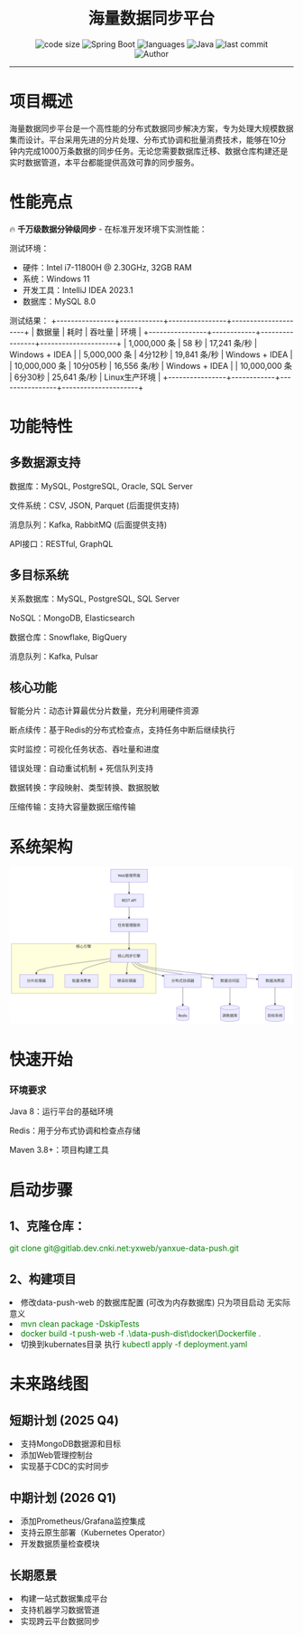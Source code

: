 <h1 align="center">海量数据同步平台</h1>
<p align="center">
  <img src="https://img.shields.io/github/languages/code-size/nanchengcyu/TechMindWave-backend" alt="code size"/>
  <img src="https://img.shields.io/badge/Spring%20Boot-2.7.18-brightgreen" alt="Spring Boot"/>
  <img src="https://img.shields.io/github/languages/count/nanchengcyu/TechMindWave-backend" alt="languages"/>
  <img src="https://img.shields.io/badge/Java-8-blue" alt="Java"/>
  <img src="https://img.shields.io/github/last-commit/nanchengcyu/TechMindWave-backend" alt="last commit"/><br>
  <img src="https://img.shields.io/badge/Author-nanchengyu-orange" alt="Author" />
</p>
<hr>
<h1>项目概述</h1>
海量数据同步平台是一个高性能的分布式数据同步解决方案，专为处理大规模数据集而设计。平台采用先进的分片处理、分布式协调和批量消费技术，能够在10分钟内完成1000万条数据的同步任务。无论您需要数据库迁移、数据仓库构建还是实时数据管道，本平台都能提供高效可靠的同步服务。


<h1>性能亮点</h1>
🔥 <span style="font-weight: bold">千万级数据分钟级同步</span> - 在标准开发环境下实测性能：


测试环境：
- 硬件：Intel i7-11800H @ 2.30GHz, 32GB RAM
- 系统：Windows 11
- 开发工具：IntelliJ IDEA 2023.1
- 数据库：MySQL 8.0

测试结果：
+----------------+------------+----------------+---------------------+
| 数据量         | 耗时       | 吞吐量         | 环境                |
+----------------+------------+----------------+---------------------+
| 1,000,000 条   | 58 秒      | 17,241 条/秒   | Windows + IDEA      |
| 5,000,000 条   | 4分12秒    | 19,841 条/秒   | Windows + IDEA      |
| 10,000,000 条  | 10分05秒   | 16,556 条/秒   | Windows + IDEA      |
| 10,000,000 条  | 6分30秒    | 25,641 条/秒   | Linux生产环境       |
+----------------+------------+----------------+---------------------+


<h1>功能特性</h1>
<h2>多数据源支持</h2>
数据库：MySQL, PostgreSQL, Oracle, SQL Server

文件系统：CSV, JSON, Parquet (后面提供支持)

消息队列：Kafka, RabbitMQ    (后面提供支持)

API接口：RESTful, GraphQL

<h2>多目标系统</h2>
关系数据库：MySQL, PostgreSQL, SQL Server

NoSQL：MongoDB, Elasticsearch

数据仓库：Snowflake, BigQuery

消息队列：Kafka, Pulsar

<h2>核心功能</h2>
智能分片：动态计算最优分片数量，充分利用硬件资源

断点续传：基于Redis的分布式检查点，支持任务中断后继续执行

实时监控：可视化任务状态、吞吐量和进度

错误处理：自动重试机制 + 死信队列支持

数据转换：字段映射、类型转换、数据脱敏

压缩传输：支持大容量数据压缩传输

<h1>系统架构</h1>


![图片描述](./data-push.png)



<h1>快速开始</h1>
<h3>环境要求</h3>
Java 8：运行平台的基础环境

Redis：用于分布式协调和检查点存储

Maven 3.8+：项目构建工具

<h1>启动步骤</h1>
<h2>1、克隆仓库：</h2>


<div style="box-sizing: border-box;color: green">git clone git@gitlab.dev.cnki.net:yxweb/yanxue-data-push.git</div>

<h2>2、构建项目 </h2>
<li>修改data-push-web 的数据库配置 (可改为内存数据库) 只为项目启动 无实际意义
<li><span style="color: green">mvn clean package -DskipTests</span></li>
<li><span style="color: green">docker build -t push-web -f .\data-push-dist\docker\Dockerfile .</span></li>
<li>切换到kubernates目录  执行 <span style="color: green">kubectl apply -f  deployment.yaml</span></li>
<h1>未来路线图</h1>
<h2>短期计划 (2025 Q4)</h2>

<li>支持MongoDB数据源和目标</li>

<li>添加Web管理控制台</li>

<li>实现基于CDC的实时同步</li>

<h2>中期计划 (2026 Q1)</h2>
<li>添加Prometheus/Grafana监控集成</li>

<li>支持云原生部署（Kubernetes Operator）</li>

<li>开发数据质量检查模块</li>

<h2>长期愿景</h2>
<li>构建一站式数据集成平台</li>

<li>支持机器学习数据管道</li>

<li>实现跨云平台数据同步</li>